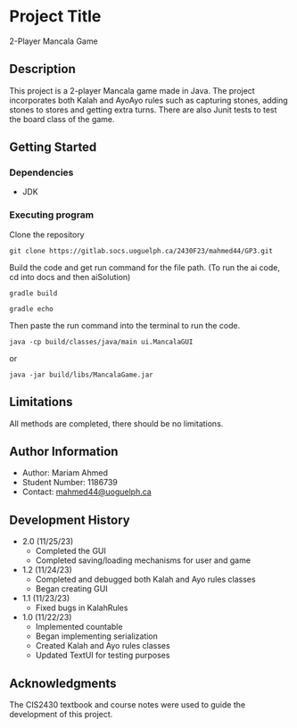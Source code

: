 # Project Title

2-Player Mancala Game

## Description

This project is a 2-player Mancala game made in Java. The project incorporates both Kalah and AyoAyo rules such as capturing stones, adding stones to stores and getting extra turns. There are also Junit tests to test the board class of the game.

## Getting Started

### Dependencies

* JDK

### Executing program

Clone the repository
```
git clone https://gitlab.socs.uoguelph.ca/2430F23/mahmed44/GP3.git
```

Build the code and get run command for the file path. (To run the ai code, cd into docs and then aiSolution)
```
gradle build

gradle echo
```
Then paste the run command into the terminal to run the code.

```
java -cp build/classes/java/main ui.MancalaGUI
```
or
```
java -jar build/libs/MancalaGame.jar
```

## Limitations
All methods are completed, there should be no limitations.

## Author Information

* Author: Mariam Ahmed
* Student Number: 1186739
* Contact: mahmed44@uoguelph.ca

## Development History
* 2.0 (11/25/23)
    * Completed the GUI
    * Completed saving/loading mechanisms for user and game
* 1.2 (11/24/23)
    * Completed and debugged both Kalah and Ayo rules classes
    * Began creating GUI
* 1.1 (11/23/23)
    * Fixed bugs in KalahRules
* 1.0 (11/22/23)
    * Implemented countable
    * Began implementing serialization
    * Created Kalah and Ayo rules classes
    * Updated TextUI for testing purposes

## Acknowledgments
The CIS2430 textbook and course notes were used to guide the development of this project.
